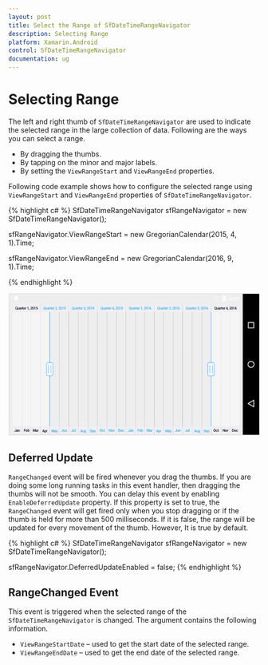 ```yaml
---
layout: post
title: Select the Range of SfDateTimeRangeNavigator
description: Selecting Range
platform: Xamarin.Android
control: SfDateTimeRangeNavigator
documentation: ug
---
```


# Selecting Range

The left and right thumb of `SfDateTimeRangeNavigator` are used to indicate the selected range in the large collection of data. Following are the ways you can select a range.

* By dragging the thumbs.
* By tapping on the minor and major labels.
* By setting the `ViewRangeStart` and `ViewRangeEnd` properties.

Following code example shows how to configure the selected range using `ViewRangeStart` and `ViewRangeEnd` properties of `SfDateTimeRangeNavigator`.

{% highlight c# %}
SfDateTimeRangeNavigator sfRangeNavigator = new SfDateTimeRangeNavigator(); 

sfRangeNavigator.ViewRangeStart = new GregorianCalendar(2015, 4, 1).Time;

sfRangeNavigator.ViewRangeEnd = new GregorianCalendar(2016, 9, 1).Time;

{% endhighlight %}

![](range_images/range_img1.png)

## Deferred Update

`RangeChanged` event will be fired whenever you drag the thumbs. If you are doing some long running tasks in this event handler, then dragging the thumbs will not be smooth. You can delay this event by enabling `EnableDeferredUpdate` property. If this property is set to true, the `RangeChanged` event will get fired only when you stop dragging or if the thumb is held for more than 500 milliseconds. If it is false, the range will be updated for every movement of the thumb. However, It is true by default.

{% highlight c# %}
SfDateTimeRangeNavigator sfRangeNavigator = new SfDateTimeRangeNavigator(); 

sfRangeNavigator.DeferredUpdateEnabled = false;
{% endhighlight %}


## RangeChanged Event

This event is triggered when the selected range of the `SfDateTimeRangeNavigator` is changed. The argument contains the following information.

* `ViewRangeStartDate` – used to get the start date of the selected range.
* `ViewRangeEndDate` – used to get the end date of the selected range.